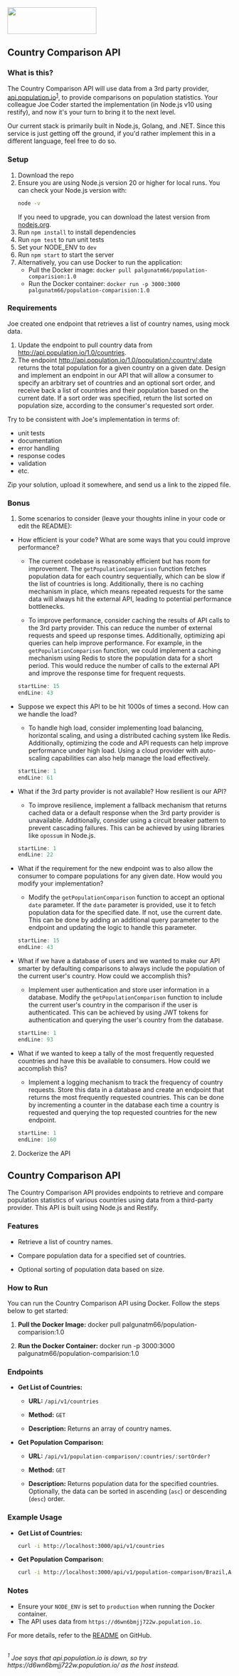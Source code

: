 <img src="atom.png"  width="200" height="60">

## Country Comparison API

### What is this?

The Country Comparison API will use data from a 3rd party provider, [api.population.io](http://api.population.io)<sup>[1](#footnote1)</sup>, to provide comparisons on population statistics.  Your colleague Joe Coder started the implementation (in Node.js v10 using restify), and now it's your turn to bring it to the next level.  

Our current stack is primarily built in Node.js, Golang, and .NET.  Since this service is just getting off the ground, if you'd rather implement this in a different language, feel free to do so.

### Setup

1. Download the repo
2. Ensure you are using Node.js version 20 or higher for local runs. You can check your Node.js version with:
   ```sh
   node -v
   ```
   If you need to upgrade, you can download the latest version from [nodejs.org](https://nodejs.org/).
3. Run `npm install` to install dependencies
4. Run `npm test` to run unit tests
5. Set your NODE_ENV to `dev`
6. Run `npm start` to start the server
7. Alternatively, you can use Docker to run the application:
   - Pull the Docker image: `docker pull palgunatm66/population-comparision:1.0`
   - Run the Docker container: `docker run -p 3000:3000 palgunatm66/population-comparision:1.0`

### Requirements

Joe created one endpoint that retrieves a list of country names, using mock data.

1. Update the endpoint to pull country data from http://api.population.io/1.0/countries.
2. The endpoint http://api.population.io/1.0/population/:country/:date returns the total population for a given country on a given date.  Design and implement an endpoint in our API that will allow a consumer to specify an arbitrary set of countries and an optional sort order, and receive back a list of countries and their population based on the current date.  If a sort order was specified, return the list sorted on population size, according to the consumer's requested sort order.

Try to be consistent with Joe's implementation in terms of:
* unit tests
* documentation
* error handling
* response codes
* validation
* etc.

Zip your solution, upload it somewhere, and send us a link to the zipped file.

### Bonus
1. Some scenarios to consider (leave your thoughts inline in your code or edit the README):
  * How efficient is your code?  What are some ways that you could improve performance?
    * The current codebase is reasonably efficient but has room for improvement. The `getPopulationComparison` function fetches population data for each country sequentially, which can be slow if the list of countries is long. Additionally, there is no caching mechanism in place, which means repeated requests for the same data will always hit the external API, leading to potential performance bottlenecks.

    * To improve performance, consider caching the results of API calls to the 3rd party provider. This can reduce the number of external requests and speed up response times. Additionally, optimizing api queries  can help improve performance. For example, in the `getPopulationComparison` function, we could implement a caching mechanism using Redis to store the population data for a short period. This would reduce the number of calls to the external API and improve the response time for frequent requests. 

    ```javascript:src/controllers/countries/countries.controller.js
    startLine: 15
    endLine: 43
    ```

  * Suppose we expect this API to be hit 1000s of times a second.  How can we handle the load?
    * To handle high load, consider implementing load balancing, horizontal scaling, and using a distributed caching system like Redis. Additionally, optimizing the code and API requests can help improve performance under high load. Using a cloud provider with auto-scaling capabilities can also help manage the load effectively.

    ```javascript:src/server.js
    startLine: 1
    endLine: 61
    ```

  * What if the 3rd party provider is not available?  How resilient is our API?
    * To improve resilience, implement a fallback mechanism that returns cached data or a default response when the 3rd party provider is unavailable. Additionally, consider using a circuit breaker pattern to prevent cascading failures. This can be achieved by using libraries like `opossum` in Node.js.

    ```javascript:src/lib/country-helper.js
    startLine: 1
    endLine: 22
    ```

  * What if the requirement for the new endpoint was to also allow the consumer to compare populations for any given date.  How would you modify your implementation?
    * Modify the `getPopulationComparison` function to accept an optional `date` parameter. If the `date` parameter is provided, use it to fetch population data for the specified date. If not, use the current date. This can be done by adding an additional query parameter to the endpoint and updating the logic to handle this parameter.

    ```javascript:src/controllers/countries/countries.controller.js
    startLine: 15
    endLine: 43
    ```

  * What if we have a database of users and we wanted to make our API smarter by defaulting comparisons to always include the population of the current user's country.  How could we accomplish this?
    * Implement user authentication and store user information in a database. Modify the `getPopulationComparison` function to include the current user's country in the comparison if the user is authenticated. This can be achieved by using JWT tokens for authentication and querying the user's country from the database.

    ```javascript:src/controllers/countries/index.js
    startLine: 1
    endLine: 93
    ```

  * What if we wanted to keep a tally of the most frequently requested countries and have this be available to consumers.  How could we accomplish this?
    * Implement a logging mechanism to track the frequency of country requests. Store this data in a database and create an endpoint that returns the most frequently requested countries. This can be done by incrementing a counter in the database each time a country is requested and querying the top requested countries for the new endpoint.

    ```javascript:test/unit/controllers/countries-test.js
    startLine: 1
    endLine: 160
    ```

2. Dockerize the API


## Country Comparison API

The Country Comparison API provides endpoints to retrieve and compare population statistics of various countries using data from a third-party provider. This API is built using Node.js and Restify.

### Features

- Retrieve a list of country names.

- Compare population data for a specified set of countries.

- Optional sorting of population data based on size.


### How to Run

You can run the Country Comparison API using Docker. Follow the steps below to get started:

1. **Pull the Docker Image:**
   docker pull palgunatm66/population-comparision:1.0

2. **Run the Docker Container:**
   docker run -p 3000:3000 palgunatm66/population-comparision:1.0


### Endpoints

- **Get List of Countries:**

  - **URL:** `/api/v1/countries`

  - **Method:** `GET`

  - **Description:** Returns an array of country names.

- **Get Population Comparison:**

  - **URL:** `/api/v1/population-comparison/:countries/:sortOrder?`

  - **Method:** `GET`

  - **Description:** Returns population data for the specified countries. Optionally, the data can be sorted in ascending (`asc`) or descending (`desc`) order.

### Example Usage

- **Get List of Countries:**

  ```sh
  curl -i http://localhost:3000/api/v1/countries
  ```

- **Get Population Comparison:**

  ```sh
  curl -i http://localhost:3000/api/v1/population-comparison/Brazil,Argentina/desc
  ```

### Notes

- Ensure your `NODE_ENV` is set to `production` when running the Docker container.
- The API uses data from `https://d6wn6bmjj722w.population.io`.

For more details, refer to the [README](https://github.com/KaplanTestPrep/country-comparison-api/blob/main/README.md) on GitHub.

<br>
<i><a name="footnote1"><sup>1</sup></a> Joe says that api.population.io is down, so try https://d6wn6bmjj722w.population.io/ as the host instead.<i>
